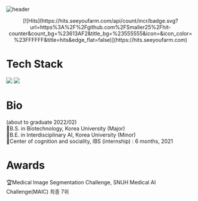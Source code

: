 ![header](https://capsule-render.vercel.app/api?type=waving&color=gradient&customColorList=1&height=300&section=header&text=SoHyung%20Kim&fontSize=90&fontColor=404040&animation=fadeIn)  
<center>[![Hits](https://hits.seeyoufarm.com/api/count/incr/badge.svg?url=https%3A%2F%2Fgithub.com%2FSmaller25%2Fhit-counter&count_bg=%23613AF2&title_bg=%23555555&icon=&icon_color=%23FFFFFF&title=hits&edge_flat=false)](https://hits.seeyoufarm.com)</center>  

# Tech Stack
<img src="https://img.shields.io/badge/Python-3766AB?style=flat-square&logo=Python&logoColor=white"/></a>
<img src="https://img.shields.io/badge/C-9999FF?style=flat-square&logo=C&logoColor=white"/></a>

# Bio
(about to graduate 2022/02)  
:school:B.S. in Biotechnology, Korea University (Major)  
:school:B.E. in Interdisciplinary AI, Korea University (Minor)  
:office:Center of cognition and sociality, IBS (internship) : 6 months, 2021

# Awards 
:trophy:Medical Image Segmentation Challenge, SNUH Medical AI Challenge(MAIC) 최종 7위
